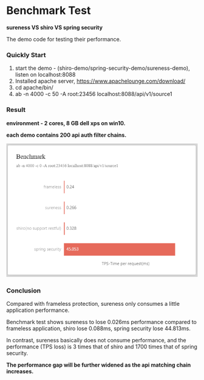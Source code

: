 # Benchmark Test   

**sureness VS shiro VS spring security**   

The demo code for testing their performance.   

### Quickly Start   

1. start the demo - (shiro-demo/spring-security-demo/sureness-demo), listen on localhost:8088
2. Installed apache server, https://www.apachelounge.com/download/  
3. cd apache/bin/  
4. ab -n 4000 -c 50 -A root:23456 localhost:8088/api/v1/source1  

### Result  

**environment - 2 cores, 8 GB dell xps on win10.**  

**each demo contains 200 api auth filter chains.**   

![benchmark](benchmark.png)    


### Conclusion     

Compared with frameless protection, sureness only consumes a little application performance.  

Benchmark test shows sureness to lose 0.026ms performance compared to frameless application, shiro lose 0.088ms, spring security lose 44.813ms.   

In contrast, sureness basically does not consume performance, and the performance (TPS loss) is 3 times that of shiro and 1700 times that of spring security.   

**The performance gap will be further widened as the api matching chain increases.**       


